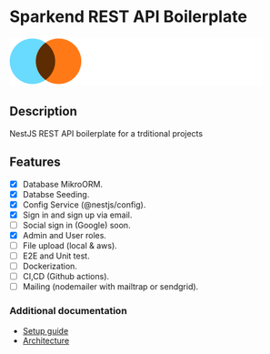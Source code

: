 # Sparkend REST API Boilerplate

![logo](/assets/logo.svg)

## Description
NestJS REST API boilerplate for a trditional projects

## Features
- [x] Database MikroORM.
- [x] Databse Seeding.
- [x] Config Service (@nestjs/config).
- [x] Sign in and sign up via email.
- [ ] Social sign in (Google) soon.
- [x] Admin and User roles.
- [ ] File upload (local & aws).
- [ ] E2E and Unit test.
- [ ] Dockerization.
- [ ] CI,CD (Github actions).
- [ ] Mailing (nodemailer with mailtrap or sendgrid).

### Additional documentation
- [Setup guide](/docs/setup.md)
- [Architecture](/docs/architecture.md)